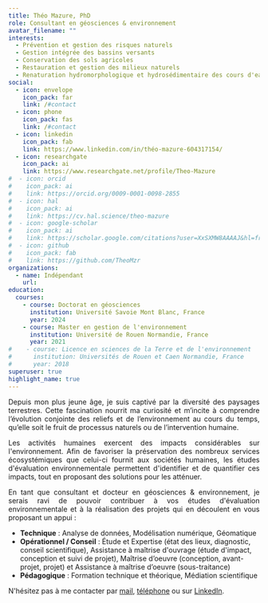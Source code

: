 ```yaml
---
title: Théo Mazure, PhD
role: Consultant en géosciences & environnement
avatar_filename: ""
interests:
  - Prévention et gestion des risques naturels
  - Gestion intégrée des bassins versants
  - Conservation des sols agricoles
  - Restauration et gestion des milieux naturels
  - Renaturation hydromorphologique et hydrosédimentaire des cours d'eau
social:
  - icon: envelope
    icon_pack: far
    link: /#contact
  - icon: phone
    icon_pack: fas
    link: /#contact
  - icon: linkedin
    icon_pack: fab
    link: https://www.linkedin.com/in/théo-mazure-604317154/
  - icon: researchgate
    icon_pack: ai
    link: https://www.researchgate.net/profile/Theo-Mazure
#  - icon: orcid
#    icon_pack: ai
#    link: https://orcid.org/0009-0001-0098-2855
#  - icon: hal
#    icon_pack: ai
#    link: https://cv.hal.science/theo-mazure
#  - icon: google-scholar
#    icon_pack: ai
#    link: https://scholar.google.com/citations?user=XxSXMW8AAAAJ&hl=fr
#  - icon: github
#    icon_pack: fab
#    link: https://github.com/TheoMzr
organizations:
  - name: Indépendant
    url:
education:
  courses:
    - course: Doctorat en géosciences
      institution: Université Savoie Mont Blanc, France
      year: 2024
    - course: Master en gestion de l'environnement
      institution: Université de Rouen Normandie, France
      year: 2021
#    - course: Licence en sciences de la Terre et de l'environnement
#      institution: Universités de Rouen et Caen Normandie, France
#      year: 2018
superuser: true
highlight_name: true
---
```

<p style="text-align:justify">
Depuis mon plus jeune âge, je suis captivé par la diversité des paysages terrestres. Cette fascination nourrit ma curiosité et m’incite à comprendre l’évolution conjointe des reliefs et de l’environnement au cours du temps, qu’elle soit le fruit de processus naturels ou de l’intervention humaine.
</p>

<p style="text-align:justify">
Les activités humaines exercent des impacts considérables sur l'environnement. Afin de favoriser la préservation des nombreux services écosystémiques que celui-ci fournit aux sociétés humaines, les études d'évaluation environnementale permettent d'identifier et de quantifier ces impacts, tout en proposant des solutions pour les atténuer.
</p>

<p style="text-align:justify">
En tant que consultant et docteur en géosciences & environnement, je serais ravi de pouvoir contribuer à vos études d'évaluation environnementale et à la réalisation des projets qui en découlent en vous proposant un appui :
</p>

- **Technique** : Analyse de données, Modélisation numérique, Géomatique
- **Opérationnel / Conseil** : Étude et Expertise (état des lieux, diagnostic, conseil scientifique), Assistance à maîtrise d'ouvrage (étude d'impact, conception et suivi de projet), Maîtrise d’oeuvre (conception, avant-projet, projet) et Assistance à maîtrise d’oeuvre (sous-traitance)
- **Pédagogique** : Formation technique et théorique, Médiation scientifique

N'hésitez pas à me contacter par [mail](/#contact), [téléphone](/#contact) ou sur [LinkedIn](https://www.linkedin.com/in/th%C3%A9o-mzr-604317154/).
